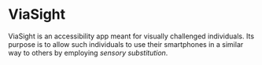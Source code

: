 # ViaSight

ViaSight is an accessibility app meant for visually challenged individuals. Its purpose is to allow such individuals to use their smartphones in a similar way to others by employing _sensory substitution_.
